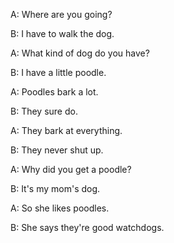 A: Where are you going?

B: I have to walk the dog.

A: What kind of dog do you have?

B: I have a little poodle.

A: Poodles bark a lot.

B: They sure do.

A: They bark at everything.

B: They never shut up.

A: Why did you get a poodle?

B: It's my mom's dog.

A: So she likes poodles.

B: She says they're good watchdogs.
